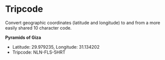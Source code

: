 # Tripcode
Convert geographic coordinates (latitude and longitude) to and from a more easily shared 10 character code.

**Pyramids of Giza**
* Latitude: 29.979235, Longitude: 31.134202
* Tripcode: NLN-FLS-5HRT

